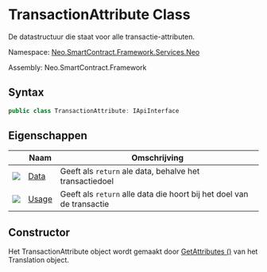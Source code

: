 # TransactionAttribute Class

De datastructuur die staat voor alle transactie-attributen.

Namespace: [Neo.SmartContract.Framework.Services.Neo](../neo.md)

Assembly: Neo.SmartContract.Framework

## Syntax

```c#
public class TransactionAttribute: IApiInterface
```

## Eigenschappen

| | Naam | Omschrijving |
| ---------------------------------------- | -------------------------------------- | ----------------- |
| ![](https://i-msdn.sec.s-msft.com/dynimg/IC74937.jpeg) | [Data](TransactionAttribute/Data.md)   | Geeft als `return` ale data, behalve het transactiedoel |
| ![](https://i-msdn.sec.s-msft.com/dynimg/IC74937.jpeg) | [Usage](TransactionAttribute/Usage.md) | Geeft als `return` alle data die hoort bij het doel van de transactie       |

## Constructor

Het TransactionAttribute object wordt gemaakt door [GetAttributes ()](Transaction/GetAttributes.md) van het Translation object.
